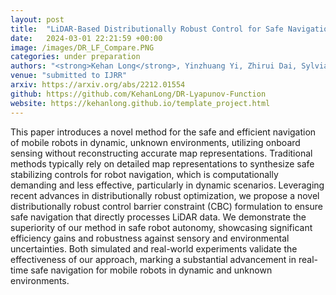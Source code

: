 ```yaml
---
layout: post
title:  "LiDAR-Based Distributionally Robust Control for Safe Navigation in Dynamic Environments"
date:   2024-03-01 22:21:59 +00:00
image: /images/DR_LF_Compare.PNG
categories: under preparation
authors: "<strong>Kehan Long</strong>, Yinzhuang Yi, Zhirui Dai, Sylvia Herbert, Jorge Cort\u00E9s, Nikolay Atanasov"
venue: "submitted to IJRR"
arxiv: https://arxiv.org/abs/2212.01554
github: https://github.com/KehanLong/DR-Lyapunov-Function
website: https://kehanlong.github.io/template_project.html
---
```


This paper introduces a novel method for the safe and efficient navigation of mobile robots in dynamic, unknown environments, utilizing onboard sensing without reconstructing accurate map representations. Traditional methods typically rely on detailed map representations to synthesize safe stabilizing controls for robot navigation, which is computationally demanding and less effective, particularly in dynamic scenarios. Leveraging recent advances in distributionally robust optimization, we propose a novel distributionally robust control barrier constraint (CBC) formulation to ensure safe navigation that directly processes LiDAR data. We demonstrate the superiority of our method in safe robot autonomy, showcasing significant efficiency gains and robustness against sensory and environmental uncertainties. Both simulated and real-world experiments validate the effectiveness of our approach, marking a substantial advancement in real-time safe navigation for mobile robots in dynamic and unknown environments.

